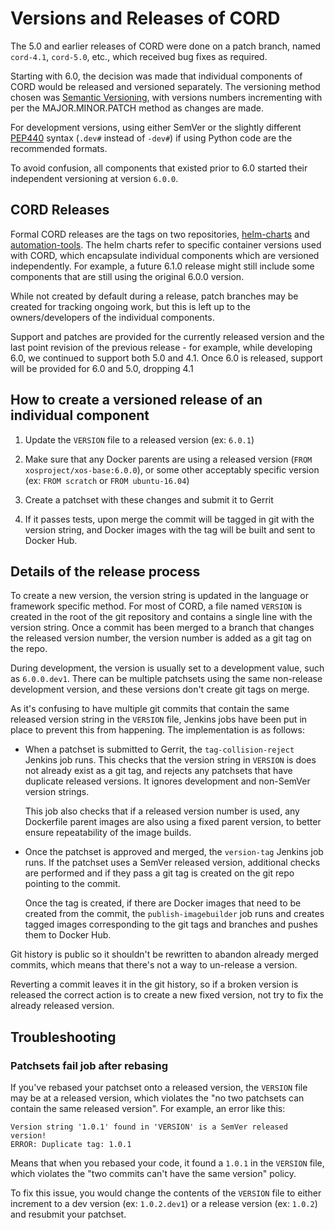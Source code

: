 # Versions and Releases of CORD

The 5.0 and earlier releases of CORD were done on a patch branch, named
`cord-4.1`, `cord-5.0`, etc., which received bug fixes as required.

Starting with 6.0, the decision was made that individual components of CORD
would be released and versioned separately.  The versioning method chosen was
[Semantic Versioning](https://semver.org/), with versions numbers incrementing
with per the MAJOR.MINOR.PATCH method as changes are made.

For development versions, using either SemVer or the slightly different
[PEP440](https://www.python.org/dev/peps/pep-0440/) syntax (`.dev#` instead of
`-dev#`) if using Python code are the recommended formats.

To avoid confusion, all components that existed prior to 6.0 started their
independent versioning at version `6.0.0`.

## CORD Releases

Formal CORD releases are the tags on two repositories,
[helm-charts](https://github.com/opencord/helm-charts) and
[automation-tools](https://github.com/opencord/automation-tools).  The helm
charts refer to specific container versions used with CORD, which encapsulate
individual components which are versioned independently.  For example, a future
6.1.0 release might still include some components that are still using the
original 6.0.0 version.

While not created by default during a release, patch branches may be created
for tracking ongoing work, but this is left up to the owners/developers of the
individual components.

Support and patches are provided for the currently released version and the
last point revision of the previous release - for example, while developing
6.0, we continued to support both 5.0 and 4.1.  Once 6.0 is released, support
will be provided for 6.0 and 5.0, dropping 4.1

## How to create a versioned release of an individual component

1. Update the `VERSION` file to a released version (ex: `6.0.1`)

2. Make sure that any Docker parents are using a released version (`FROM
   xosproject/xos-base:6.0.0`), or some other acceptably specific version (ex: `FROM
   scratch` or `FROM ubuntu-16.04`)

3. Create a patchset with these changes and submit it to Gerrit

4. If it passes tests, upon merge the commit will be tagged in git with the
   version string, and Docker images with the tag will be built and sent to
   Docker Hub.

## Details of the release process

To create a new version, the version string is updated in the language or
framework specific method. For most of CORD, a file named `VERSION` is created
in the root of the git repository and contains a single line with the version
string.  Once a commit has been merged to a branch that changes the released
version number, the version number is added as a git tag on the repo.

During development, the version is usually set to a development value, such as
`6.0.0.dev1`. There can be multiple patchsets using the same non-release
development version, and these versions don't create git tags on merge.

As it's confusing to have multiple git commits that contain the same released
version string in the `VERSION` file, Jenkins jobs have been put in place to
prevent this from happening. The implementation is as follows:

- When a patchset is submitted to Gerrit, the `tag-collision-reject` Jenkins
  job runs. This checks that the version string in `VERSION` is does not
  already exist as a git tag, and rejects any patchsets that have duplicate
  released versions. It ignores development and non-SemVer version strings.

  This job also checks that if a released version number is used, any
  Dockerfile parent images are also using a fixed parent version, to better
  ensure repeatability of the image builds.

- Once the patchset is approved and merged, the `version-tag` Jenkins job runs.
  If the patchset uses a SemVer released version, additional checks are
  performed and if they pass a git tag is created on the git repo pointing to
  the commit.

  Once the tag is created, if there are Docker images that need to be created
  from the commit, the `publish-imagebuilder` job runs and creates tagged
  images corresponding to the git tags and branches and pushes them to Docker
  Hub.

Git history is public so it shouldn't be rewritten to abandon already merged
commits, which means that there's not a way to un-release a version.

Reverting a commit leaves it in the git history, so if a broken version is
released the correct action is to create a new fixed version, not try to fix
the already released version.

## Troubleshooting

### Patchsets fail job after rebasing

If you've rebased your patchset onto a released version, the `VERSION` file may
be at a released version, which violates the "no two patchsets can contain the
same released version".  For example, an error like this:

```text
Version string '1.0.1' found in 'VERSION' is a SemVer released version!
ERROR: Duplicate tag: 1.0.1
```

Means that when you rebased your code, it found a `1.0.1` in the `VERSION`
file, which violates the "two commits can't have the same version" policy.

To fix this issue, you would change the contents of the `VERSION` file to
either increment to a dev version (ex: `1.0.2.dev1`) or a release version (ex:
`1.0.2`) and resubmit your patchset.

